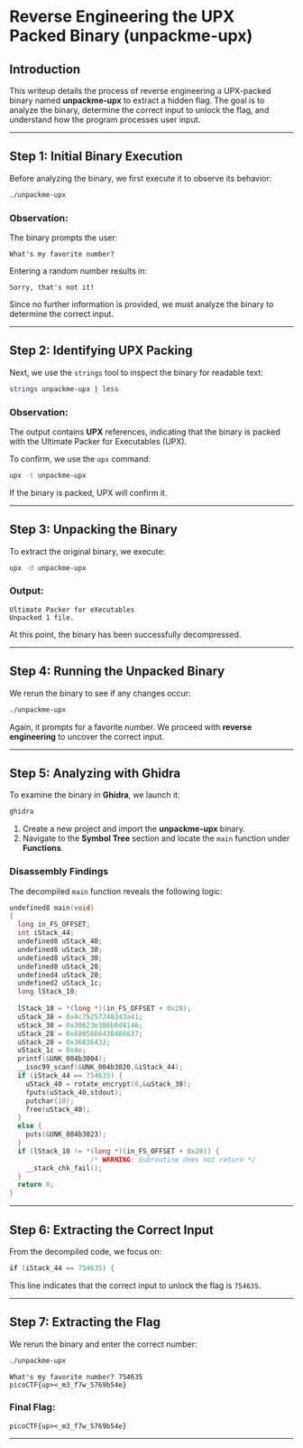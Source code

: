 # Reverse Engineering the UPX Packed Binary (unpackme-upx)

## **Introduction**
This writeup details the process of reverse engineering a UPX-packed binary named **unpackme-upx** to extract a hidden flag. The goal is to analyze the binary, determine the correct input to unlock the flag, and understand how the program processes user input.

---
## **Step 1: Initial Binary Execution**
Before analyzing the binary, we first execute it to observe its behavior:

```bash
./unpackme-upx
```

### **Observation:**
The binary prompts the user:
```
What's my favorite number?
```
Entering a random number results in:
```
Sorry, that's not it!
```
Since no further information is provided, we must analyze the binary to determine the correct input.

---
## **Step 2: Identifying UPX Packing**
Next, we use the `strings` tool to inspect the binary for readable text:

```bash
strings unpackme-upx | less
```

### **Observation:**
The output contains **UPX** references, indicating that the binary is packed with the Ultimate Packer for Executables (UPX).

To confirm, we use the `upx` command:

```bash
upx -t unpackme-upx
```

If the binary is packed, UPX will confirm it.

---
## **Step 3: Unpacking the Binary**
To extract the original binary, we execute:

```bash
upx -d unpackme-upx
```

### **Output:**
```
Ultimate Packer for eXecutables
Unpacked 1 file.
```

At this point, the binary has been successfully decompressed.

---
## **Step 4: Running the Unpacked Binary**
We rerun the binary to see if any changes occur:

```bash
./unpackme-upx
```

Again, it prompts for a favorite number. We proceed with **reverse engineering** to uncover the correct input.

---
## **Step 5: Analyzing with Ghidra**
To examine the binary in **Ghidra**, we launch it:

```bash
ghidra
```

1. Create a new project and import the **unpackme-upx** binary.
2. Navigate to the **Symbol Tree** section and locate the `main` function under **Functions**.

### **Disassembly Findings**
The decompiled `main` function reveals the following logic:

```c
undefined8 main(void)
{
  long in_FS_OFFSET;
  int iStack_44;
  undefined8 uStack_40;
  undefined8 uStack_38;
  undefined8 uStack_30;
  undefined8 uStack_28;
  undefined4 uStack_20;
  undefined2 uStack_1c;
  long lStack_10;
  
  lStack_10 = *(long *)(in_FS_OFFSET + 0x28);
  uStack_38 = 0x4c75257240343a41;
  uStack_30 = 0x30623e306b6d4146;
  uStack_28 = 0x6865666430486637;
  uStack_20 = 0x36636433;
  uStack_1c = 0x4e;
  printf(&UNK_004b3004);
  __isoc99_scanf(&UNK_004b3020,&iStack_44);
  if (iStack_44 == 754635) {
    uStack_40 = rotate_encrypt(0,&uStack_38);
    fputs(uStack_40,stdout);
    putchar(10);
    free(uStack_40);
  }
  else {
    puts(&UNK_004b3023);
  }
  if (lStack_10 != *(long *)(in_FS_OFFSET + 0x28)) {
                    /* WARNING: Subroutine does not return */
    __stack_chk_fail();
  }
  return 0;
}
```

---
## **Step 6: Extracting the Correct Input**
From the decompiled code, we focus on:

```c
if (iStack_44 == 754635) {
```

This line indicates that the correct input to unlock the flag is `754635`.

---
## **Step 7: Extracting the Flag**
We rerun the binary and enter the correct number:

```bash
./unpackme-upx
```
```
What's my favorite number? 754635
picoCTF{up><_m3_f7w_5769b54e}
```

### **Final Flag:**
```
picoCTF{up><_m3_f7w_5769b54e}
```

---


